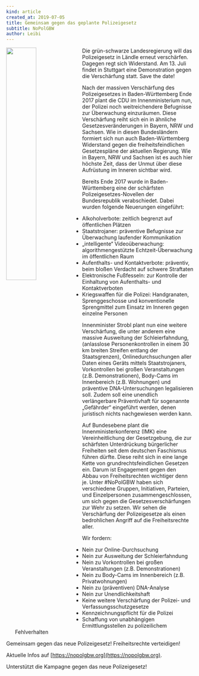 ```yaml
---
kind: article
created_at: 2019-07-05
title: Gemeinsam gegen das geplante Polizeigesetz
subtitle: NoPolGBW
author: Leibi
---
```

<img src="/2019-07-05-beitritt-buendnis-nopolgbw/flyer.png" width="40%" align="left" >
Die grün-schwarze Landesregierung will das Polizeigesetz in Ländle erneut verschärfen. Dagegen regt sich Widerstand. Am 13. Juli findet in Stuttgart eine Demonstration gegen die Verschärfung statt. Save the date!

Nach der massiven Verschärfung des Polizeigesetzes in Baden-Württemberg Ende 2017 plant die CDU im Innenministerium nun, der Polizei noch weitreichendere Befugnisse zur Überwachung einzuräumen. Diese Verschärfung reiht sich ein in ähnliche Gesetzesveränderungen in Bayern, NRW und Sachsen. Wie in diesen Bundesländern formiert sich nun auch Baden-Württemberg Widerstand gegen die freiheitsfeindlichen Gesetzespläne der aktuellen Regierung. Wie in Bayern, NRW und Sachsen ist es auch hier höchste Zeit, dass der Unmut über diese Aufrüstung im Inneren sichtbar wird.

<!-- break -->

Bereits Ende 2017 wurde in Baden-Württemberg eine der schärfsten Polizeigesetzes-Novellen der Bundesrepublik verabschiedet. Dabei wurden folgende Neuerungen eingeführt:

  - Alkoholverbote: zeitlich begrenzt auf öffentlichen Plätzen
  - Staatstrojaner: präventive Befugnisse zur Überwachung laufender Kommunikation
  - „intelligente“ Videoüberwachung: algorithmengestützte Echtzeit-Überwachung im öffentlichen Raum
  - Aufenthalts- und Kontaktverbote: präventiv, beim bloßen Verdacht auf schwere Straftaten
  - Elektronische Fußfesseln: zur Kontrolle der Einhaltung von Aufenthalts- und Kontaktverboten
  - Kriegswaffen für die Polizei: Handgranaten, Sprenggeschosse und konventionelle Sprengmittel zum Einsatz im Inneren gegen einzelne Personen

Innenminister Strobl plant nun eine weitere Verschärfung, die unter anderem eine massive Ausweitung der Schleierfahndung, (anlasslose Personenkontrollen in einem 30 km breiten Streifen entlang der Staatsgrenzen), Onlinedurchsuchungen aller Daten eines Geräts mittels Staatstrojaners, Vorkontrollen bei großen Veranstaltungen (z.B. Demonstrationen), Body-Cams im Innenbereich (z.B. Wohnungen) und präventive DNA-Untersuchungen legalisieren soll. Zudem soll eine unendlich verlängerbare Präventivhaft für sogenannte „Gefährder“ eingeführt werden, denen juristisch nichts nachgewiesen werden kann.

Auf Bundesebene plant die Innenministerkonferenz (IMK) eine Vereinheitlichung der Gesetzgebung, die zur schärfsten Unterdrückung bürgerlicher Freiheiten seit dem deutschen Faschismus führen dürfte. Diese reiht sich in eine lange Kette von grundrechtsfeindlichen Gesetzen ein. Darum ist Engagement gegen den Abbau von Freiheitsrechten wichtiger denn je. Unter #NoPolGBW haben sich verschiedene Gruppen, Initiativen, Parteien, und Einzelpersonen zusammengeschlossen, um sich gegen die Gesetzesverschärfungen zur Wehr zu setzen. Wir sehen die Verschärfung der Polizeigesetze als einen bedrohlichen Angriff auf die Freiheitsrechte aller.

Wir fordern:

  - Nein zur Online-Durchsuchung
  - Nein zur Ausweitung der Schleierfahndung
  - Nein zu Vorkontrollen bei großen Veranstaltungen (z.B. Demonstrationen)
  - Nein zu Body-Cams im Innenbereich (z.B. Privatwohnungen)
  - Nein zu (präventiven) DNA-Analyse
  - Nein zur Unendlichkeitshaft
  - Keine weitere Verschärfung der Polizei- und Verfassungsschutzgesetze
  - Kennzeichnungspflicht für die Polizei
  - Schaffung von unabhängigen Ermittlungsstellen zu polizeilichem Fehlverhalten

Gemeinsam gegen das neue Polizeigesetz! Freiheitsrechte verteidigen!

Aktuelle Infos auf [https://nopolgbw.org](https://nopolgbw.org).

Unterstützt die Kampagne gegen das neue Polizeigesetz!

